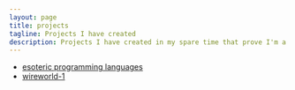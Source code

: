 ```yaml
---
layout: page
title: projects
tagline: Projects I have created
description: Projects I have created in my spare time that prove I'm a nerd
---
```


- [esoteric programming languages](pages/esoteric_programming_languages.html)
- [wireworld-1](pages/wireworld_1.html)

